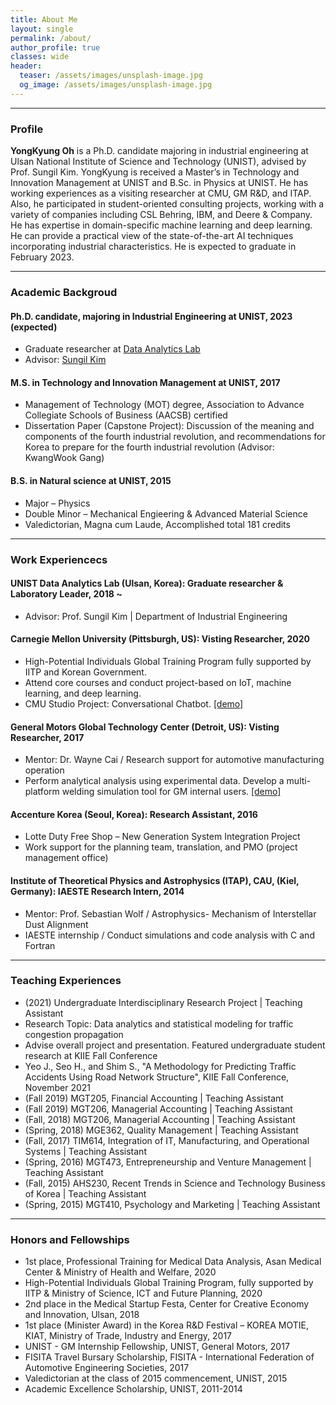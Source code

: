 ```yaml
---
title: About Me
layout: single
permalink: /about/
author_profile: true
classes: wide
header:
  teaser: /assets/images/unsplash-image.jpg
  og_image: /assets/images/unsplash-image.jpg
---
```


--------------------
<h3> Profile </h3>

<div class="notice--primary">
<b>YongKyung Oh</b> is a Ph.D. candidate majoring in industrial engineering at Ulsan National Institute of Science and Technology (UNIST), advised by Prof. Sungil Kim. YongKyung is received a Master’s in Technology and Innovation Management at UNIST and B.Sc. in Physics at UNIST. He has working experiences as a visiting researcher at CMU, GM R&D, and ITAP. Also, he participated in student-oriented consulting projects, working with a variety of companies including CSL Behring, IBM, and Deere & Company. He has expertise in domain-specific machine learning and deep learning. He can provide a practical view of the state-of-the-art AI techniques incorporating industrial characteristics. He is expected to graduate in February 2023. 
</div>

--------------------
<h3> Academic Backgroud </h3>

<div class="notice">
  <h4>Ph.D. candidate, majoring in Industrial Engineering at UNIST, 2023 (expected)</h4>
  <ul>
    <li> Graduate researcher at <a href="http://analytics.unist.ac.kr/">Data Analytics Lab</a> </li>
    <li> Advisor: <a href="https://scholar.google.com/citations?user=BISaBGoAAAAJ&hl">Sungil Kim</a> </li>
  </ul>
</div>

<div class="notice">
  <h4>M.S. in Technology and Innovation Management at UNIST, 2017</h4>
  <ul>
    <li> Management of Technology (MOT) degree, Association to Advance Collegiate Schools of Business (AACSB) certified </li>
    <li> Dissertation Paper (Capstone Project): Discussion of the meaning and components of the fourth industrial revolution, and recommendations for Korea to prepare for the fourth industrial revolution (Advisor: KwangWook Gang)</li>
  </ul>
</div>

<div class="notice">
  <h4>B.S. in Natural science at UNIST, 2015</h4>
  <ul>
    <li> Major &#8211; Physics </li> 
    <li> Double Minor &#8211; Mechanical Engieering & Advanced Material Science</li>
    <li> Valedictorian, Magna cum Laude, Accomplished total 181 credits</li>
  </ul>  
</div>


--------------------
<h3> Work Experiencecs </h3>

<div class="notice--primary">
  <h4>UNIST Data Analytics Lab (Ulsan, Korea): Graduate researcher & Laboratory Leader, 2018 ~ </h4>
  <ul>
    <li>Advisor: Prof. Sungil Kim | Department of Industrial Engineering</li>
  </ul> 
</div>

<div class="notice">
  <h4>Carnegie Mellon University (Pittsburgh, US): Visting Researcher, 2020</h4>
  <ul>
    <li>High-Potential Individuals Global Training Program fully supported by IITP and Korean Government.</li>
    <li>Attend core courses and conduct project-based on IoT, machine learning, and deep learning.</li>
    <li>CMU Studio Project: Conversational Chatbot. <a href="https://yongkyung-oh.github.io/portfolio-dev/CMU_studio_project/">[demo]</a></li>
  </ul> 
</div>

<div class="notice">
  <h4>General Motors Global Technology Center (Detroit, US): Visting Researcher, 2017</h4>
  <ul>
    <li>Mentor: Dr. Wayne Cai / Research support for automotive manufacturing operation</li>
    <li>Perform analytical analysis using experimental data. Develop a multi-platform welding simulation tool for GM internal users. <a href="https://yongkyung-oh.github.io/portfolio-dev/GM-internship/">[demo]</a></li>
  </ul> 
</div>

<div class="notice">
  <h4>Accenture Korea (Seoul, Korea): Research Assistant, 2016</h4>
  <ul>
    <li>Lotte Duty Free Shop – New Generation System Integration Project</li>
    <li>Work support for the planning team, translation, and PMO (project management office)</li>
  </ul> 
</div>

<div class="notice">
  <h4>Institute of Theoretical Physics and Astrophysics (ITAP), CAU, (Kiel, Germany): IAESTE Research Intern, 2014</h4>
  <ul>
    <li>Mentor: Prof. Sebastian Wolf /  Astrophysics- Mechanism of Interstellar Dust Alignment</li>
    <li>IAESTE internship / Conduct simulations and code analysis with C and Fortran</li>
  </ul> 
</div>


--------------------
<h3> Teaching Experiences </h3>

<div class="notice--warning"> 
  <ul>
  <li>(2021) Undergraduate Interdisciplinary Research Project | Teaching Assistant</li> 
    <li>Research Topic: Data analytics and statistical modeling for traffic congestion propagation</li>
    <li>Advise overall project and presentation. Featured undergraduate student research at KIIE Fall Conference</li>
    <li>Yeo J., Seo H., and Shim S., "A Methodology for Predicting Traffic Accidents Using Road Network Structure", KIIE Fall Conference, November 2021</li>
  <li>(Fall 2019) MGT205, Financial Accounting | Teaching Assistant</li> 
  <li>(Fall 2019) MGT206, Managerial Accounting | Teaching Assistant</li> 
  <li>(Fall, 2018) MGT206, Managerial Accounting | Teaching Assistant</li> 
  <li>(Spring, 2018) MGE362, Quality Management | Teaching Assistant</li> 
  <li>(Fall, 2017) TIM614, Integration of IT, Manufacturing, and Operational Systems | Teaching Assistant</li> 
  <li>(Spring, 2016) MGT473, Entrepreneurship and Venture Management | Teaching Assistant</li> 
  <li>(Fall, 2015) AHS230, Recent Trends in Science and Technology Business of Korea | Teaching Assistant</li> 
  <li>(Spring, 2015) MGT410, Psychology and Marketing | Teaching Assistant</li>
  </ul>
</div>


--------------------
<h3> Honors and Fellowships </h3>
<div class="notice">
  <ul>
    <!--<li> Best Paper Award, IISE Annual Conference & Expo, Logistics & Supply Chain Division, 2021 </li>-->
    <li> 1st place, Professional Training for Medical Data Analysis, Asan Medical Center & Ministry of Health and Welfare, 2020 </li> 
    <li> High-Potential Individuals Global Training Program, fully supported by IITP & Ministry of Science, ICT and Future Planning, 2020</li>
    <li> 2nd place in the Medical Startup Festa, Center for Creative Economy and Innovation, Ulsan, 2018</li>
    <li> 1st place (Minister Award) in the Korea R&D Festival – KOREA MOTIE, KIAT, Ministry of Trade, Industry and Energy, 2017</li>
    <li> UNIST - GM Internship Fellowship, UNIST, General Motors, 2017</li>
    <li> FISITA Travel Bursary Scholarship, FISITA - International Federation of Automotive Engineering Societies, 2017</li>
    <li> Valedictorian at the class of 2015 commencement, UNIST, 2015</li>
    <li> Academic Excellence Scholarship, UNIST, 2011-2014</li>
  </ul>  
</div>